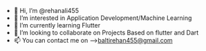 - 👋 Hi, I’m @rehanali455
- 👀 I’m interested in Application Development/Machine Learning
- 🌱 I’m currently learning Flutter
- 💞️ I’m looking to collaborate on Projects Based on flutter and Dart
- 📫 You can contact me on -->baltirehan455@gmail.com


<!---
rehanali455/rehanali455 is a ✨ special ✨ repository because its `README.md` (this file) appears on your GitHub profile.
You can click the Preview link to take a look at your changes.
--->
